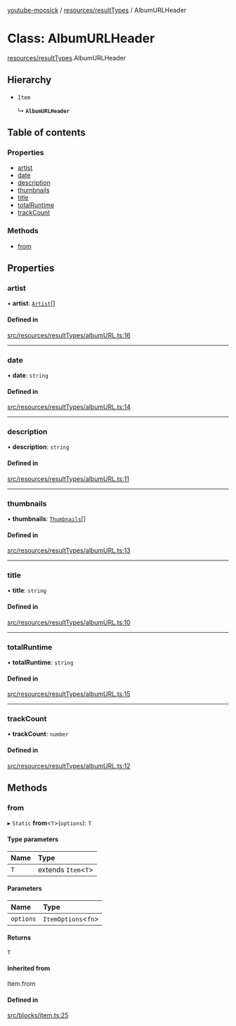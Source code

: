 [youtube-moosick](../README.md) / [resources/resultTypes](../modules/resources_resultTypes.md) / AlbumURLHeader

# Class: AlbumURLHeader

[resources/resultTypes](../modules/resources_resultTypes.md).AlbumURLHeader

## Hierarchy

- `Item`

  ↳ **`AlbumURLHeader`**

## Table of contents

### Properties

- [artist](resources_resultTypes.AlbumURLHeader.md#artist)
- [date](resources_resultTypes.AlbumURLHeader.md#date)
- [description](resources_resultTypes.AlbumURLHeader.md#description)
- [thumbnails](resources_resultTypes.AlbumURLHeader.md#thumbnails)
- [title](resources_resultTypes.AlbumURLHeader.md#title)
- [totalRuntime](resources_resultTypes.AlbumURLHeader.md#totalruntime)
- [trackCount](resources_resultTypes.AlbumURLHeader.md#trackcount)

### Methods

- [from](resources_resultTypes.AlbumURLHeader.md#from)

## Properties

### artist

• **artist**: [`Artist`](resources_generalTypes.Artist.md)[]

#### Defined in

[src/resources/resultTypes/albumURL.ts:16](https://github.com/EvasiveXkiller/youtube-moosick/blob/3983180/src/resources/resultTypes/albumURL.ts#L16)

___

### date

• **date**: `string`

#### Defined in

[src/resources/resultTypes/albumURL.ts:14](https://github.com/EvasiveXkiller/youtube-moosick/blob/3983180/src/resources/resultTypes/albumURL.ts#L14)

___

### description

• **description**: `string`

#### Defined in

[src/resources/resultTypes/albumURL.ts:11](https://github.com/EvasiveXkiller/youtube-moosick/blob/3983180/src/resources/resultTypes/albumURL.ts#L11)

___

### thumbnails

• **thumbnails**: [`Thumbnails`](resources_generalTypes.Thumbnails.md)[]

#### Defined in

[src/resources/resultTypes/albumURL.ts:13](https://github.com/EvasiveXkiller/youtube-moosick/blob/3983180/src/resources/resultTypes/albumURL.ts#L13)

___

### title

• **title**: `string`

#### Defined in

[src/resources/resultTypes/albumURL.ts:10](https://github.com/EvasiveXkiller/youtube-moosick/blob/3983180/src/resources/resultTypes/albumURL.ts#L10)

___

### totalRuntime

• **totalRuntime**: `string`

#### Defined in

[src/resources/resultTypes/albumURL.ts:15](https://github.com/EvasiveXkiller/youtube-moosick/blob/3983180/src/resources/resultTypes/albumURL.ts#L15)

___

### trackCount

• **trackCount**: `number`

#### Defined in

[src/resources/resultTypes/albumURL.ts:12](https://github.com/EvasiveXkiller/youtube-moosick/blob/3983180/src/resources/resultTypes/albumURL.ts#L12)

## Methods

### from

▸ `Static` **from**<`T`\>(`options`): `T`

#### Type parameters

| Name | Type |
| :------ | :------ |
| `T` | extends `Item`<`T`\> |

#### Parameters

| Name | Type |
| :------ | :------ |
| `options` | `ItemOptions`<`fn`\> |

#### Returns

`T`

#### Inherited from

Item.from

#### Defined in

[src/blocks/item.ts:25](https://github.com/EvasiveXkiller/youtube-moosick/blob/3983180/src/blocks/item.ts#L25)
